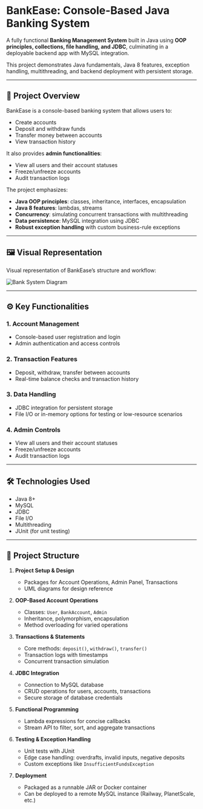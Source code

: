 # BankEase: Console-Based Java Banking System

A fully functional **Banking Management System** built in Java using **OOP principles, collections, file handling, and JDBC**, culminating in a deployable backend app with MySQL integration.  

This project demonstrates Java fundamentals, Java 8 features, exception handling, multithreading, and backend deployment with persistent storage.

---

## 📌 Project Overview

BankEase is a console-based banking system that allows users to:

- Create accounts  
- Deposit and withdraw funds  
- Transfer money between accounts  
- View transaction history  

It also provides **admin functionalities**:

- View all users and their account statuses  
- Freeze/unfreeze accounts  
- Audit transaction logs  

The project emphasizes:

- **Java OOP principles**: classes, inheritance, interfaces, encapsulation  
- **Java 8 features**: lambdas, streams  
- **Concurrency**: simulating concurrent transactions with multithreading  
- **Data persistence**: MySQL integration using JDBC  
- **Robust exception handling** with custom business-rule exceptions  

---

## 🖼️ Visual Representation

Visual representation of BankEase’s structure and workflow:

![Bank System Diagram](Database/bank-application-diagram.png)

---

## ⚙️ Key Functionalities

### 1. Account Management
- Console-based user registration and login  
- Admin authentication and access controls  

### 2. Transaction Features
- Deposit, withdraw, transfer between accounts  
- Real-time balance checks and transaction history  

### 3. Data Handling
- JDBC integration for persistent storage  
- File I/O or in-memory options for testing or low-resource scenarios  

### 4. Admin Controls
- View all users and their account statuses  
- Freeze/unfreeze accounts  
- Audit transaction logs  

---

## 🛠️ Technologies Used

- Java 8+  
- MySQL  
- JDBC  
- File I/O  
- Multithreading  
- JUnit (for unit testing)  

---

## 📝 Project Structure

1. **Project Setup & Design**
   - Packages for Account Operations, Admin Panel, Transactions  
   - UML diagrams for design reference  

2. **OOP-Based Account Operations**
   - Classes: `User`, `BankAccount`, `Admin`  
   - Inheritance, polymorphism, encapsulation  
   - Method overloading for varied operations  

3. **Transactions & Statements**
   - Core methods: `deposit()`, `withdraw()`, `transfer()`  
   - Transaction logs with timestamps  
   - Concurrent transaction simulation  

4. **JDBC Integration**
   - Connection to MySQL database  
   - CRUD operations for users, accounts, transactions  
   - Secure storage of database credentials  

5. **Functional Programming**
   - Lambda expressions for concise callbacks  
   - Stream API to filter, sort, and aggregate transactions  

6. **Testing & Exception Handling**
   - Unit tests with JUnit  
   - Edge case handling: overdrafts, invalid inputs, negative deposits  
   - Custom exceptions like `InsufficientFundsException`  

7. **Deployment**
   - Packaged as a runnable JAR or Docker container  
   - Can be deployed to a remote MySQL instance (Railway, PlanetScale, etc.)  
